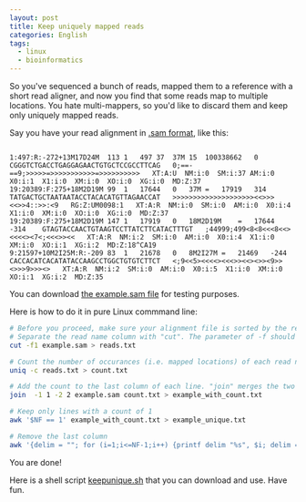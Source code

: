 ```yaml
---
layout: post
title: Keep uniquely mapped reads
categories: English
tags:
  - linux
  - bioinformatics
---
```


So you've sequenced a bunch of reads, mapped them to a reference with a short read aligner, and now you find that some reads map to multiple locations. You hate multi-mappers, so you'd like to discard them and keep only uniquely mapped reads.

Say you have your read alignment in [.sam format](http://genome.sph.umich.edu/wiki/SAM), like this:


```

1:497:R:-272+13M17D24M	113	1	497	37	37M	15	100338662	0	CGGGTCTGACCTGAGGAGAACTGTGCTCCGCCTTCAG	0;==-==9;>>>>>=>>>>>>>>>>>=>>>>>>>>>>	XT:A:U	NM:i:0	SM:i:37	AM:i:0	X0:i:1	X1:i:0	XM:i:0	XO:i:0	XG:i:0	MD:Z:37
19:20389:F:275+18M2D19M	99	1	17644	0	37M	=	17919	314	TATGACTGCTAATAATACCTACACATGTTAGAACCAT	>>>>>>>>>>>>>>>>>>>><<>>><<>>4::>>:<9	RG:Z:UM0098:1	XT:A:R	NM:i:0	SM:i:0	AM:i:0	X0:i:4	X1:i:0	XM:i:0	XO:i:0	XG:i:0	MD:Z:37
19:20389:F:275+18M2D19M	147	1	17919	0	18M2D19M	=	17644	-314	GTAGTACCAACTGTAAGTCCTTATCTTCATACTTTGT	;44999;499<8<8<<<8<<><<<<><7<;<<<>><<	XT:A:R	NM:i:2	SM:i:0	AM:i:0	X0:i:4	X1:i:0	XM:i:0	XO:i:1	XG:i:2	MD:Z:18^CA19
9:21597+10M2I25M:R:-209	83	1	21678	0	8M2I27M	=	21469	-244	CACCACATCACATATACCAAGCCTGGCTGTGTCTTCT	<;9<<5><<<<><<<>><<><>><9>><>>>9>>><>	XT:A:R	NM:i:2	SM:i:0	AM:i:0	X0:i:5	X1:i:0	XM:i:0	XO:i:1	XG:i:2	MD:Z:35

```
You can download [the example.sam file](/attachments/example.sam) for testing purposes.

Here is how to do it in pure Linux commmand line:

``` bash
# Before you proceed, make sure your alignment file is sorted by the read name column (or any column with a unique identifier for each read)
# Separate the read name column with "cut". The parameter of -f should be the column of the read name. This is 1 for .sam, while it is 4 for .bed
cut -f1 example.sam > reads.txt

# Count the number of occurances (i.e. mapped locations) of each read name 
uniq -c reads.txt > count.txt

# Add the count to the last column of each line. "join" merges the two files based on column 1 of the first file and column 2 of the second file. If the original file is in .bed format, use "-1 4" instead.
join  -1 1 -2 2 example.sam count.txt > example_with_count.txt

# Keep only lines with a count of 1
awk '$NF == 1' example_with_count.txt > example_unique.txt

# Remove the last column
awk '{delim = ""; for (i=1;i<=NF-1;i++) {printf delim "%s", $i; delim = OFS}; printf "\n"}' example_unique.txt > example_unique.sam
```

You are done!

Here is a shell script [keepunique.sh](https://gist.github.com/azalea/5914087) that you can download and use. Have fun.
